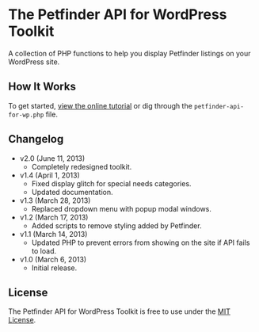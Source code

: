 # The Petfinder API for WordPress Toolkit
A collection of PHP functions to help you display Petfinder listings on your WordPress site.

## How It Works
To get started, [view the online tutorial](http://cferdinandi.github.com/petfinder-api-for-wordpress/) or dig through the `petfinder-api-for-wp.php` file.

## Changelog
* v2.0 (June 11, 2013)
  * Completely redesigned toolkit.
* v1.4 (April 1, 2013)
  * Fixed display glitch for special needs categories.
  * Updated documentation.
* v1.3 (March 28, 2013)
  * Replaced dropdown menu with popup modal windows.
* v1.2 (March 17, 2013)
  * Added scripts to remove styling added by Petfinder.
* v1.1 (March 14, 2013)
  * Updated PHP to prevent errors from showing on the site if API fails to load.
* v1.0 (March 6, 2013)
  * Initial release.

## License
The Petfinder API for WordPress Toolkit is free to use under the [MIT License](http://gomakethings.com/mit/).
